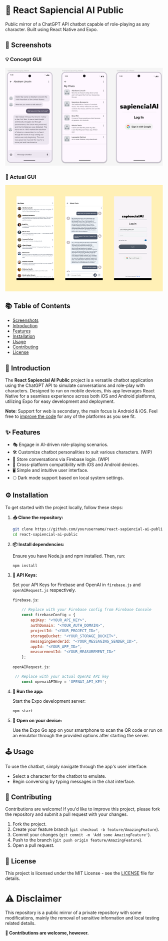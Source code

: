 # 📣 React Sapiencial AI Public

Public mirror of a ChatGPT API chatbot capable of role-playing as any character. Built using React Native and Expo.

## 📸 Screenshots

### 💡 Concept GUI
![Concept GUI](img/concept.png)

### 📱 Actual GUI
![Actual GUI](img/current.png)

## 📚 Table of Contents

- [Screenshots](#screenshots)
- [Introduction](#introduction)
- [Features](#features)
- [Installation](#installation)
- [Usage](#usage)
- [Contributing](#contributing)
- [License](#license)

## 🌟 Introduction

The **React Sapiencial AI Public** project is a versatile chatbot application using the ChatGPT API to simulate conversations and role-play with characters. Designed to run on mobile devices, this app leverages React Native for a seamless experience across both iOS and Android platforms, utilizing Expo for easy development and deployment.

**Note**: Support for web is secondary, the main focus is Android & iOS. Feel free to [improve the code](#contributing) for any of the platforms as you see fit.

## ✨ Features

- 🎭 Engage in AI-driven role-playing scenarios.
- 🛠 Customize chatbot personalities to suit various characters. (WIP)
- 💾 Store conversations via Firebase login. (WIP)
- 📱 Cross-platform compatibility with iOS and Android devices.
- 🖥 Simple and intuitive user interface.
- 🌕 Dark mode support based on local system settings.

## ⚙️ Installation

To get started with the project locally, follow these steps:

1. **📥 Clone the repository:**

   ```bash
   git clone https://github.com/yourusername/react-sapiencial-ai-public.git
   cd react-sapiencial-ai-public
   ```

2. **📦 Install dependencies:**

   Ensure you have Node.js and npm installed. Then, run:

   ```bash
   npm install
   ```

3. **🔑 API Keys:**

    Set your API Keys for Firebase and OpenAI in `firebase.js` and `openAIRequest.js` respectively.

    `firebase.js`:
    ```js
        // Replace with your Firebase config from Firebase Console
        const firebaseConfig = {
            apiKey: "<YOUR_API_KEY>",
            authDomain: "<YOUR_AUTH_DOMAIN>",
            projectId: "<YOUR_PROJECT_ID>",
            storageBucket: "<YOUR_STORAGE_BUCKET>",
            messagingSenderId: "<YOUR_MESSAGING_SENDER_ID>",
            appId: "<YOUR_APP_ID>",
            measurementId: "<YOUR_MEASUREMENT_ID>"
        };
    ```

    `openAIRequest.js`:
    ```js
     // Replace with your actual OpenAI API key
        const openaiAPIKey = 'OPENAI_API_KEY';
    ```

4. **🚀 Run the app:**

   Start the Expo development server:

   ```bash
   npm start
   ```

5. **📲 Open on your device:**

   Use the Expo Go app on your smartphone to scan the QR code or run on an emulator through the provided options after starting the server.

## 🕹 Usage

To use the chatbot, simply navigate through the app's user interface:
- Select a character for the chatbot to emulate.
- Begin conversing by typing messages in the chat interface.

## 🤝 Contributing

Contributions are welcome! If you'd like to improve this project, please fork the repository and submit a pull request with your changes.

1. Fork the project.
2. Create your feature branch (`git checkout -b feature/AmazingFeature`).
3. Commit your changes (`git commit -m 'Add some AmazingFeature'`).
4. Push to the branch (`git push origin feature/AmazingFeature`).
5. Open a pull request.

## 📜 License

This project is licensed under the MIT License - see the [LICENSE](LICENSE) file for details.

# ⚠️ Disclaimer

This repository is a public mirror of a private repository with some modifications, mainly the removal of sensitive information and local testing related details.

**🤝 Contributions are welcome, however.**